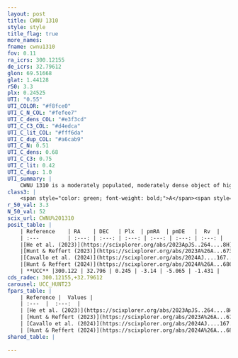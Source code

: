```yaml
---
layout: post
title: CWNU 1310
style: style
title_flag: true
more_names: 
fname: cwnu1310
fov: 0.11
ra_icrs: 300.12155
de_icrs: 32.79612
glon: 69.51668
glat: 1.44128
r50: 3.3
plx: 0.24525
UTI: "0.55"
UTI_COLOR: "#f8fce0"
UTI_C_N_COL: "#fefee7"
UTI_C_dens_COL: "#e3f3cd"
UTI_C_C3_COL: "#d4edca"
UTI_C_lit_COL: "#fff6da"
UTI_C_dup_COL: "#a6cab9"
UTI_C_N: 0.51
UTI_C_dens: 0.68
UTI_C_C3: 0.75
UTI_C_lit: 0.42
UTI_C_dup: 1.0
UTI_summary: |
    CWNU 1310 is a moderately populated, moderately dense object of high C3 quality. It was recently reported in the literature.
class3: |
    <span style="color: green; font-weight: bold;">A</span><span style="color: #FFC300; font-weight: bold;">B</span>
r_50_val: 3.3
N_50_val: 52
scix_url: CWNU%201310
posit_table: |
    | Reference    | RA    | DEC   | Plx  | pmRA  | pmDE   |  Rv  |
    | :---         | :---: | :---: | :---: | :---: | :---: | :---: |
    |[He et al. (2023)](https://scixplorer.org/abs/2023ApJS..264....8H) | 300.135 | 32.787 | 0.243 | -3.145 | -5.069 | -1.43 |
    |[Hunt & Reffert (2023)](https://scixplorer.org/abs/2023A%26A...673A.114H) | 300.086 | 32.793 | 0.239 | -3.138 | -5.055 | 31.61 |
    |[Cavallo et al. (2024)](https://scixplorer.org/abs/2024AJ....167...12C) | 300.121 | 32.8 | 0.239 | -- | -- | -- |
    |[Hunt & Reffert (2024)](https://scixplorer.org/abs/2024A%26A...686A..42H) | 300.086 | 32.793 | 0.239 | -3.138 | -5.055 | 31.61 |
    | **UCC** |300.122 | 32.796 | 0.245 | -3.14 | -5.065 | -1.431 | 
cds_radec: 300.12155,+32.79612
carousel: UCC_HUNT23
fpars_table: |
    | Reference |  Values |
    | :---  |  :---:  |
    | [He et al. (2023)](https://scixplorer.org/abs/2023ApJS..264....8H) | `A0=3.45, m-M=12.8, logAge=8.6` |
    | [Hunt & Reffert (2023)](https://scixplorer.org/abs/2023A%26A...673A.114H) | `AV50=3.235, diffAV50=2.225, MOD50=12.997, logAge50=8.01` |
    | [Cavallo et al. (2024)](https://scixplorer.org/abs/2024AJ....167...12C) | `AV50=3.29, dMod50=12.57, logAge50=8.35, [Fe/H]50=0.36` |
    | [Hunt & Reffert (2024)](https://scixplorer.org/abs/2024A%26A...686A..42H) | `MassJ=376.300` |
shared_table: |
    
---
```

